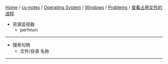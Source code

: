 [Home](https://mengxianbin.github.io) /
[cs-notes](https://mengxianbin.github.io/cs-notes/site) /
[Operating System](https://mengxianbin.github.io/cs-notes/site/Operating%20System) /
[Windows](https://mengxianbin.github.io/cs-notes/site/Operating%20System/Windows) /
[Problems](https://mengxianbin.github.io/cs-notes/site/Operating%20System/Windows/Problems) /
[查看占用文件的进程](https://mengxianbin.github.io/cs-notes/site/Operating%20System/Windows/Problems/%E6%9F%A5%E7%9C%8B%E5%8D%A0%E7%94%A8%E6%96%87%E4%BB%B6%E7%9A%84%E8%BF%9B%E7%A8%8B)

* 资源监视器
    * perfmon

---

* 搜索句柄
    * 文件/目录 名称

---
